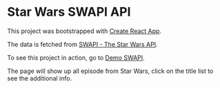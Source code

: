 # Star Wars SWAPI API

This project was bootstrapped with [Create React App](https://github.com/facebook/create-react-app).

The data is fetched from [SWAPI - The Star Wars API](https://swapi.dev/).

To see this project in action, go to [Demo SWAPI](https://swapi-project.web.app/).

The page will show up all episode from Star Wars, click on the title list to see the additional info.
